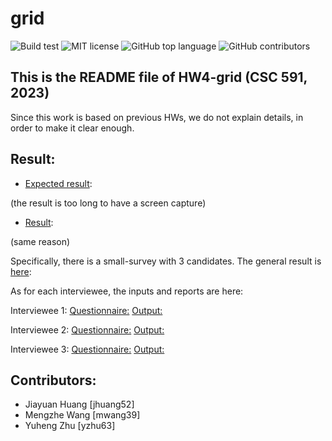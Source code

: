 # grid

![Build test](https://img.shields.io/github/actions/workflow/status/yzhu27/grid/test.yml)
![MIT license](https://img.shields.io/github/license/yzhu27/grid)
![GitHub top language](https://img.shields.io/github/languages/top/yzhu27/grid)
![GitHub contributors](https://img.shields.io/github/contributors/yzhu27/grid)

## This is the README file of HW4-grid (CSC 591, 2023)
Since this work is based on previous HWs, we do not explain details, in order to make it clear enough.

## Result:
* [Expected result](https://github.com/timm/tested/blob/main/etc/out/grid.out):

(the result is too long to have a screen capture)

* [Result](https://github.com/yzhu27/grid/blob/main/etc/out/grid.out):

(same reason)

Specifically, there is a small-survey with 3 candidates. The general result is [here](https://github.com/yzhu27/grid/blob/main/repgrid_essay.md):

As for each interviewee, the inputs and reports are here:

Interviewee 1:
[Questionnaire:](https://github.com/yzhu27/grid/blob/main/etc/data/interviewee1.csv)
[Output:](https://github.com/yzhu27/grid/blob/main/etc/out/interviewee1.out)

Interviewee 2:
[Questionnaire:](https://github.com/yzhu27/grid/blob/main/etc/data/interviewee2.csv)
[Output:](https://github.com/yzhu27/grid/blob/main/etc/out/interviewee2.out)

Interviewee 3:
[Questionnaire:](https://github.com/yzhu27/grid/blob/main/etc/data/interviewee3.csv)
[Output:](https://github.com/yzhu27/grid/blob/main/etc/out/interviewee3.out)


## Contributors:
* Jiayuan Huang [jhuang52]
* Mengzhe Wang [mwang39]
* Yuheng Zhu [yzhu63]

